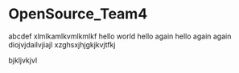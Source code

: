 # OpenSource_Team4

abcdef
xlmlkamlkvmlkmlkf
hello world
hello again
hello again again
diojvjdailvjiajl
xzghsxjhjgkjkvjtfkj



bjkljvkjvl
